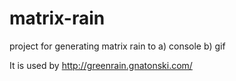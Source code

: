 # matrix-rain

project for generating matrix rain to
a) console
b) gif

It is used by http://greenrain.gnatonski.com/
